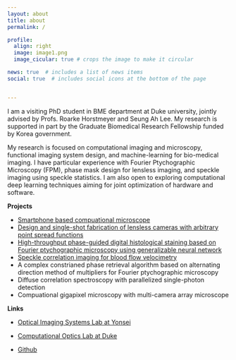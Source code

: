 ```yaml
---
layout: about
title: about
permalink: /

profile:
  align: right
  image: image1.png
  image_cicular: true # crops the image to make it circular

news: true  # includes a list of news items
social: true  # includes social icons at the bottom of the page


---
```




I am a visiting PhD student in BME department at Duke university, jointly advised by Profs. Roarke Horstmeyer and Seung Ah Lee. My research is supported in part by the Graduate Biomedical Research Fellowship funded by Korea government.

My research is focused on computational imaging and microscopy, functional imaging system design, and machine-learning for bio-medical imaging. I have particular experience with Fourier Ptychographic Microscopy (FPM), phase mask design for lensless imaging, and speckle imaging using speckle statistics. I am also open to exploring computational deep learning techniques aiming for joint optimization of hardware and software.



**Projects**

- [Smartphone based compuational microscope](https://pubs.acs.org/doi/10.1021/acsphotonics.1c00350)
- [Design and single-shot fabrication of lensless cameras with arbitrary point spread functions](https://opg.optica.org/optica/fulltext.cfm?uri=optica-10-1-72&id=525050)
- [High-throughput phase-guided digital histological staining based on Fourier ptychographic microscopy using generalizable neural network](https://arxiv.org/abs/2303.08140)
- [Speckle correlation imaging for blood flow velocimetry](https://opg.optica.org/optica/fulltext.cfm?uri=optica-9-11-1227&id=513169)
- A complex constrianed phase retrieval algorithm based on alternating direction method of multipliers for Fourier ptychographic microscopy
- Diffuse correlation spectroscopy with parallelized single-photon detection
- Compuational gigapixel microscopy with multi-camera array microscope



**Links**

* [Optical Imaging Systems Lab at Yonsei](https://sites.google.com/oisl.me/oisl/)

* [Computational Optics Lab at Duke](http://horstmeyer.pratt.duke.edu/)

* [Github](https://github.com/kyungchullee)

  

